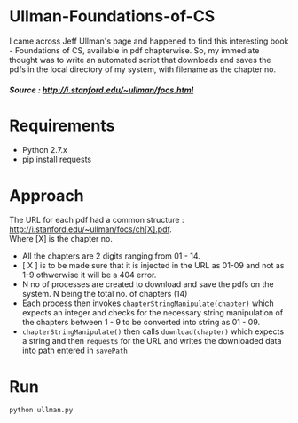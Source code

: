 # Ullman-Foundations-of-CS

I came across Jeff Ullman's page and happened to find this interesting book - Foundations of CS, available in pdf chapterwise.
So, my immediate thought was to write an automated script that downloads and saves the pdfs in the local directory of my system, with filename as the chapter no.

##### Source : http://i.stanford.edu/~ullman/focs.html

# Requirements

* Python 2.7.x
* pip install requests

# Approach

The URL for each pdf had a common structure : http://i.stanford.edu/~ullman/focs/ch[X].pdf.  
Where [X] is the chapter no.

* All the chapters are 2 digits ranging from 01 - 14. 
* [ X ] is to be made sure that it is injected in the URL as 01-09 and not as 1-9 othwerwise it will be a 404 error.
* N no of processes are created to download and save the pdfs on the system. N being the total no. of chapters (14)
* Each process then invokes ```chapterStringManipulate(chapter)``` which expects an integer and checks for the necessary string manipulation of the chapters between 1 - 9 to be converted into string as 01 - 09.  
* ```chapterStringManipulate()``` then calls ```download(chapter)``` which expects a string and then ```requests``` for the URL and writes the downloaded data into path entered in ```savePath```  
  
  
# Run

```
python ullman.py
```
